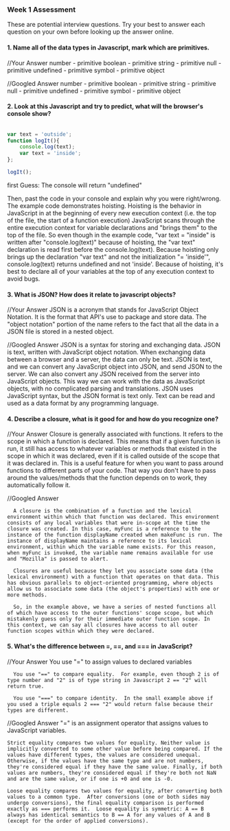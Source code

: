 ### Week 1 Assessment

These are potential interview questions. Try your best to answer each question on your own before looking up the answer online.

#### 1. Name all of the data types in Javascript, mark which are primitives.

  //Your Answer
    number - primitive
    boolean  - primitive
    string - primitive
    null - primitive
    undefined - primitive
    symbol - primitive
    object

  //Googled Answer
      number - primitive
      boolean  - primitive
      string - primitive
      null - primitive
      undefined - primitive
      symbol - primitive
      object

#### 2. Look at this Javascript and try to predict, what will the browser's console show?

``` javascript

var text = 'outside';
function logIt(){
    console.log(text);
    var text = 'inside';
};

logIt();

```

first Guess:
    The console will return "undefined"

Then, past the code in your console and explain why you were right/wrong.
    The example code demonstrates hoisting.  Hoisting is the behavior in JavaScript in at the beginning of every new execution context (i.e. the top of the file, the start of a function execution) JavaScript scans through the entire execution context for variable declarations and "brings them" to the top of the file.  So even though in the example code, "var text = "inside" is written after "console.log(text)" because of hoisting, the "var text" declaration is read first before the console.log(text).  Because hoisting only brings up the declaration "var text" and not the initialization "= 'inside'", console.log(text) returns undefined and not 'inside'.  Because of hoisting, it's best to declare all of your variables at the top of any execution context to avoid bugs.  

#### 3. What is JSON? How does it relate to javascript objects?

  //Your Answer
    JSON is a acronym that stands for JavaScript Object Notation.  It is the format that API's use to package and store data.  The "object notation" portion of the name refers to the fact that all the data in a JSON file is stored in a nested object.

  //Googled Answer
    JSON is a syntax for storing and exchanging data. JSON is text, written with JavaScript object notation. When exchanging data between a browser and a server, the data can only be text. JSON is text, and we can convert any JavaScript object into JSON, and send JSON to the server. We can also convert any JSON received from the server into JavaScript objects. This way we can work with the data as JavaScript objects, with no complicated parsing and translations.  JSON uses JavaScript syntax, but the JSON format is text only. Text can be read and used as a data format by any programming language.

#### 4. Describe a closure, what is it good for and how do you recognize one?

  //Your Answer
    Closure is generally associated with functions.  It refers to the scope in which a function is declared.  This means that if a given function is run, it still has access to whatever variables or methods that existed in the scope in which it was declared, even if it is called outside of the scope that it was declared in.  This is a useful feature for when you want to pass around functions to different parts of your code.  That way you don't have to pass around the values/methods that the function depends on to work, they automatically follow it.  

  //Googled Answer

      A closure is the combination of a function and the lexical environment within which that function was declared. This environment consists of any local variables that were in-scope at the time the closure was created. In this case, myFunc is a reference to the instance of the function displayName created when makeFunc is run. The instance of displayName maintains a reference to its lexical environment, within which the variable name exists. For this reason, when myFunc is invoked, the variable name remains available for use and "Mozilla" is passed to alert.

      Closures are useful because they let you associate some data (the lexical environment) with a function that operates on that data. This has obvious parallels to object-oriented programming, where objects allow us to associate some data (the object's properties) with one or more methods.

      So, in the example above, we have a series of nested functions all of which have access to the outer functions' scope scope, but which mistakenly guess only for their immediate outer function scope. In this context, we can say all closures have access to all outer function scopes within which they were declared.



#### 5. What's the difference between =, ==, and === in JavaScript?

  //Your Answer
      You use "=" to assign values to declared variables

      You use "==" to compare equality.  For example, even though 2 is of type number and "2" is of type string in Javascript 2 == "2" will return true.

      You use "===" to compare identity.  In the small example above if you used a triple equals 2 === "2" would return false because their types are different.

  //Googled Answer
    "=" is an assignment operator that assigns values to JavaScript variables.

    Strict equality compares two values for equality. Neither value is implicitly converted to some other value before being compared. If the values have different types, the values are considered unequal. Otherwise, if the values have the same type and are not numbers, they're considered equal if they have the same value. Finally, if both values are numbers, they're considered equal if they're both not NaN and are the same value, or if one is +0 and one is -0.

    Loose equality compares two values for equality, after converting both values to a common type.  After conversions (one or both sides may undergo conversions), the final equality comparison is performed exactly as === performs it.  Loose equality is symmetric: A == B always has identical semantics to B == A for any values of A and B (except for the order of applied conversions).
